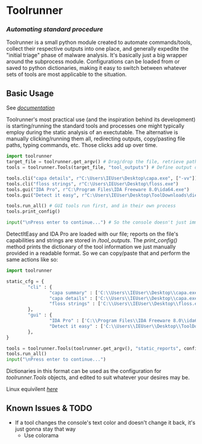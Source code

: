 # Toolrunner
### _Automating standard procedure_
Toolrunner is a small python module created to automate commands/tools, collect their respective outputs into one place, and generally expedite the "initial triage" phase of malware analysis. It's basically just a big wrapper around the subprocess module. Configurations can be loaded from or saved to python dictionaries, making it easy to switch between whatever sets of tools are most applicable to the situation.
## Basic Usage
See [*documentation*](https://toolrunner.readthedocs.io/en/latest/)

Toolrunner's most practical use (and the inspiration behind its development) is starting/running the standard tools and processes one 
might typically employ during the static analysis of an exectutable. The alternative is manually clicking/running them all, redirecting 
outputs, copy/pasting file paths, typing commands, etc. Those clicks add up over time.

```py
import toolrunner
target_file = toolrunner.get_argv() # Drag/drop the file, retrieve path via argv[1]
tools = toolrunner.Tools(target_file, "tool_outputs") # Define output directory (CWD, otherwise)

tools.cli("capa details", r"C:\Users\IEUser\Desktop\capa.exe", ["-vv"])
tools.cli("floss strings", r"C:\Users\IEUser\Desktop\floss.exe")
tools.gui("IDA Pro", r"C:\Program Files\IDA Freeware 8.0\ida64.exe")
tools.gui("Detect it easy", r"C:\Users\IEUser\Desktop\ToolDownloads\die_win64_portable_3.06\die.exe")

tools.run_all() # GUI tools run first, and in their own process
tools.print_config()

input("\nPress enter to continue...") # So the console doesn't just immediatly exit
```
DetectItEasy and IDA Pro are loaded with our file; reports on the file's capabilities and strings are stored in */tool_outputs*.
The *print_config()* method prints the dictionary of the tool information we just manually provided in a readable format. So we can copy/paste that and perform the same actions like so:
```py
import toolrunner

static_cfg = {
        "cli" : {
                "capa summary" : ['C:\\Users\\IEUser\\Desktop\\capa.exe'],
                "capa details" : ['C:\\Users\\IEUser\\Desktop\\capa.exe', '-vv'],
                "floss strings" : ['C:\\Users\\IEUser\\Desktop\\floss.exe'],
        },
        "gui" : {
                "IDA Pro" : ['C:\\Program Files\\IDA Freeware 8.0\\ida64.exe'],
                "Detect it easy" : ['C:\\Users\\IEUser\\Desktop\\ToolDownloads\\die_win64_portable_3.06\\die.exe'],
        },
}

tools = toolrunner.Tools(toolrunner.get_argv(), "static_reports", config=static_cfg)
tools.run_all() 
input("\nPress enter to continue...") 
```
Dictionaries in this format can be used as the configuration for *toolrunner.Tools* objects, and edited to suit whatever your desires may be.

Linux equivilent [*here*](https://toolrunner.readthedocs.io/en/latest/usage.html)
## Known Issues & TODO
- If a tool changes the console's text color and doesn't change it back, it's just gonna stay that way
	- Use colorama